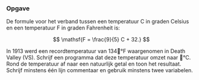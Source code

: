 ### Opgave

De formule voor het verband tussen een temperatuur C in graden Celsius en een temperatuur F in graden Fahrenheit is:

$$
\mathsf{F = \frac{9}{5} C + 32.}
$$

In 1913 werd een recordtemperatuur van 134°F waargenomen in Death Valley (VS). Schrijf een programma dat deze temperatuur omzet naar °C. Rond de temperatuur af naar een natuurlijk getal en toon het resultaat. Schrijf minstens één lijn commentaar en gebruik minstens twee variabelen.
